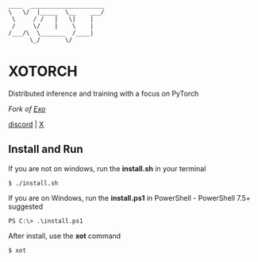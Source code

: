 ```
____  _____________________
\   \/  |_____  \__    ___/
 \     / /   |   \|    |   
 /     \/    |    \    |   
/___/\  \_______  /____|   
      \_/       \/       
```

# XOTORCH 
Distributed inference and training with a focus on PyTorch

*Fork of [Exo](https://github.com/exo-explore/exo)*

[discord](https://discord.gg/qUcSCehn) | [X](https://x.com/shamantekllc)

## Install and Run

If you are not on windows, run the **install.sh** in your terminal

```
$ ./install.sh
```

If you are on Windows, run the **install.ps1** in PowerShell - PowerShell 7.5+ suggested

```
PS C:\> .\install.ps1
```

After install, use the **xot** command

```
$ xot
```